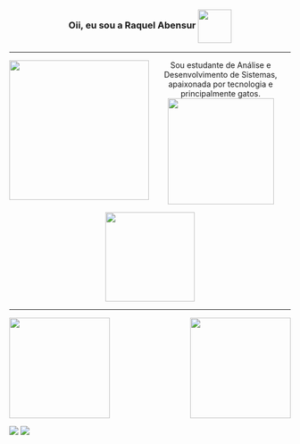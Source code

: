 <!--[![banner-git-hub.png](https://i.postimg.cc/7Yg8FrtG/banner-git-hub.png)](https://github.com/RaquelAbensur)-->

### <p align="center"> Oii, eu sou a Raquel Abensur <img align="center" src="https://user-images.githubusercontent.com/84873508/154545565-028635a1-5a5c-493b-a8b1-0a415d11969c.gif" width="60"/>
  </p>

___
<div>
  <p>
  <img height="250cm" align="left" src="https://spotify-recently-played-readme.vercel.app/api?user=21dp3xcg7ugsim6bf634s7pqi">
    <p align="center"> Sou estudante de Análise e Desenvolvimento de Sistemas, apaixonada por tecnologia e principalmente gatos.
      <img height="190cm" align="center" src="https://i.postimg.cc/sgNsbzKR/cat-coffe.gif)](https://postimg.cc/JsZfB99T">
      
  </p>

  
  <p align="center">
<img height="160cm" src="https://i.postimg.cc/Y9wBYztv/banner-cats-II.jpg)](https://postimg.cc/5HprMvYJ">
  </p>
 
  ____
  
<div>
  <p align="left">
    <a href= "https://github.com/RaquelAbensur">
    <img height="180cm" src="https://github-readme-stats.vercel.app/api?username=raquelabensur&theme=moltack&show_icons=true">
    <img height="180cm" align="right" src="https://github-readme-streak-stats.herokuapp.com?user=raquelabensur&theme=blood&hide_border=true&date_format=j%20M%5B%20Y%5D&border=920741&background=FFF0D4&ring=920741&fire=EF5548)](https://git.io/streak-stats"/>
      </p>
    </div>
   
   <!--
  [![GitHub Streak](https://github-readme-streak-stats.herokuapp.com?user=raquelabensur&theme=blood&hide_border=true&date_format=j%20M%5B%20Y%5D&border=920741&background=FFF0D4&ring=920741&fire=EF5548)](https://git.io/streak-stats)
  
  
  /a href= ""><img src= "https://img.shields.io/badge/Discord-7289DA?style=for-the-badge&logo=discord&logoColor=white"></a>
  -->
  
  <a href= "mailto:raquelabensur10@gmail"><img src= "https://img.shields.io/badge/Gmail-D14836?style=for-the-badge&logo=gmail&logoColor=white"></a>
  <a href= "https://www.linkedin.com/in/raquel-abensur-a54660210/"><img src= "https://img.shields.io/badge/LinkedIn-0077B5?style=for-the-badge&logo=linkedin&logoColor=white"></a>
